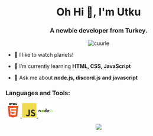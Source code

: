 <h1 align="center">Oh Hi 👋, I'm Utku</h1>
<h3 align="center">A newbie developer from Turkey.</h3>

<p align="center"> <img src="https://komarev.com/ghpvc/?username=ShoriTaka&label=Profile%20views&color=0e75b6&style=flat" alt="cuurle" /> </p>

- 🔭 I like to watch planets!

- 🌱 I’m currently learning **HTML, CSS, JavaScript**

- 💬 Ask me about **node.js, discord.js and javascript**

<h3 align="left">Languages and Tools:</h3>
<p align="left"> <a href="https://www.w3.org/html/" target="_blank"> <img src="https://raw.githubusercontent.com/devicons/devicon/master/icons/html5/html5-original-wordmark.svg" alt="html5" width="40" height="40"/> </a> <a href="https://developer.mozilla.org/en-US/docs/Web/JavaScript" target="_blank"> <img src="https://raw.githubusercontent.com/devicons/devicon/master/icons/javascript/javascript-original.svg" alt="javascript" width="40" height="40"/> </a> <a href="https://nodejs.org" target="_blank"> <img src="https://raw.githubusercontent.com/devicons/devicon/master/icons/nodejs/nodejs-original-wordmark.svg" alt="nodejs" width="40" height="40"/> </a> </p>

 <div align="center"><img src="https://github-readme-stats.vercel.app/api?username=ShoriTaka&show_icons=true&theme=radical&locale=tr&custom_title=ShoriTaka%27%C4%B1n%20Github%20Profili"></div>
